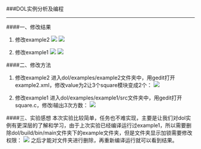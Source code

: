 ###DOL实例分析及编程
***
####一、修改结果
1. 修改example2
![](http://upload-images.jianshu.io/upload_images/3239501-cdac28c7d5ba578c.png?imageMogr2/auto-orient/strip%7CimageView2/2/w/1240)
![](http://upload-images.jianshu.io/upload_images/3239501-71c3b495d01ae866.png?imageMogr2/auto-orient/strip%7CimageView2/2/w/1240)

2. 修改example1
![](http://upload-images.jianshu.io/upload_images/3239501-d25bbbd109ae5a60.png?imageMogr2/auto-orient/strip%7CimageView2/2/w/1240)
![](http://upload-images.jianshu.io/upload_images/3239501-32c2d5e4bd72f16b.png?imageMogr2/auto-orient/strip%7CimageView2/2/w/1240)

####二、修改方法
1. 修改example2
进入dol/examples/example2文件夹中，用gedit打开example2.xml，修改value为2让3个square模块变成2个：
![](http://upload-images.jianshu.io/upload_images/3239501-5189db0fc9edca56.png?imageMogr2/auto-orient/strip%7CimageView2/2/w/1240)

2. 修改example1
进入dol/examples/example1/src文件夹中，用gedit打开square.c，修改i输出3次方数：
![](http://upload-images.jianshu.io/upload_images/3239501-03561be79a84b041.png?imageMogr2/auto-orient/strip%7CimageView2/2/w/1240)

####三、实验感想
本次实验比较简单，任务也不难实现，主要是让我们对dol实例有更深层的了解和学习，由于上次实验已经编译运行过example1，所以需要删除dol/build/bin/main文件夹下的example文件夹，但是文件夹显示加锁需要修改权限：
![](http://upload-images.jianshu.io/upload_images/3239501-49a094f792604843.png?imageMogr2/auto-orient/strip%7CimageView2/2/w/1240)
之后才能对文件夹进行删除，再重新编译运行就可以看到结果。
